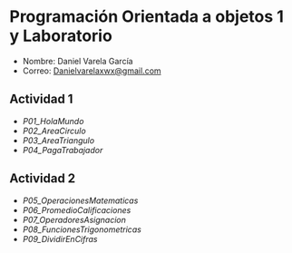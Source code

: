 # Programación Orientada a objetos 1 y Laboratorio
- Nombre: Daniel Varela García
- Correo: Danielvarelaxwx@gmail.com
## Actividad 1
- _P01_HolaMundo_
- _P02_AreaCirculo_
- _P03_AreaTriangulo_
- _P04_PagaTrabajador_
## Actividad 2
- _P05_OperacionesMatematicas_
- _P06_PromedioCalificaciones_
- _P07_OperadoresAsignacion_
- _P08_FuncionesTrigonometricas_
- _P09_DividirEnCifras_